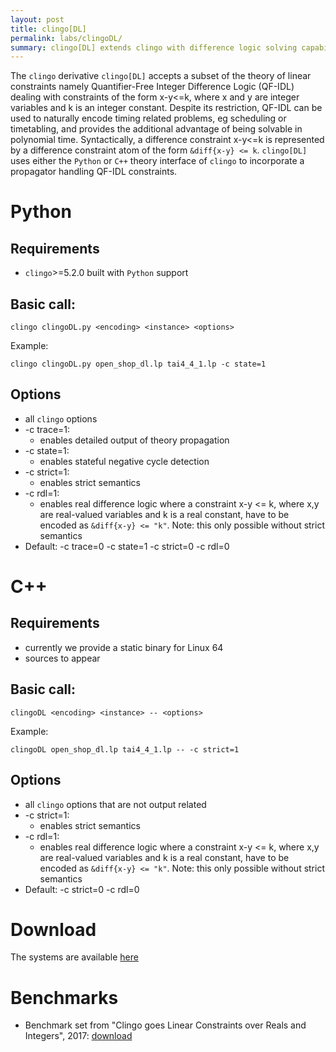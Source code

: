 ```yaml
---
layout: post
title: clingo[DL]
permalink: labs/clingoDL/
summary: clingo[DL] extends clingo with difference logic solving capabilities.
---
```


The `clingo` derivative `clingo[DL]` accepts a subset of the theory of linear constraints 
namely Quantifier-Free Integer Difference Logic (QF-IDL) 
dealing with constraints of the form x-y<=k,
where x and y are integer variables and k is an integer constant.
Despite its restriction, QF-IDL can be used to naturally encode timing related problems, eg scheduling or timetabling,
and provides the additional advantage of being solvable in polynomial time.
Syntactically, a difference constraint x-y<=k is represented by a difference constraint atom of the form `&diff{x-y} <= k`.
`clingo[DL]` uses either the `Python` or `C++` theory interface of `clingo` to incorporate a propagator handling QF-IDL constraints. 

# Python

## Requirements
- `clingo`>=5.2.0 built with `Python` support

## Basic call:
```
clingo clingoDL.py <encoding> <instance> <options>
```
Example:
```
clingo clingoDL.py open_shop_dl.lp tai4_4_1.lp -c state=1
```

## Options
- all `clingo` options
- -c trace=1:
    - enables detailed output of theory propagation
- -c state=1:
    - enables stateful negative cycle detection
- -c strict=1:
    - enables strict semantics
- -c rdl=1:
    - enables real difference logic where a constraint x-y <= k, where x,y are real-valued variables and k is a real constant,
      have to be encoded as `&diff{x-y} <= "k"`.
      Note: this only possible without strict semantics
- Default: -c trace=0 -c state=1 -c strict=0 -c rdl=0

# C++

## Requirements
- currently we provide a static binary for Linux 64
- sources to appear

## Basic call:
```
clingoDL <encoding> <instance> -- <options>
```
Example:
```
clingoDL open_shop_dl.lp tai4_4_1.lp -- -c strict=1
```

## Options
- all `clingo` options that are not output related
- -c strict=1:
    - enables strict semantics
- -c rdl=1:
    - enables real difference logic where a constraint x-y <= k, where x,y are real-valued variables and k is a real constant,
      have to be encoded as `&diff{x-y} <= "k"`.
      Note: this only possible without strict semantics
- Default: -c strict=0 -c rdl=0

# Download

The systems are available [here](https://github.com/potassco/clingoDL)

# Benchmarks

- Benchmark set from "Clingo goes Linear Constraints over Reals and Integers", 2017: [download](http://www.cs.uni-potsdam.de/wv/clingo/clingoLC-benchmarks.tar.gz)
